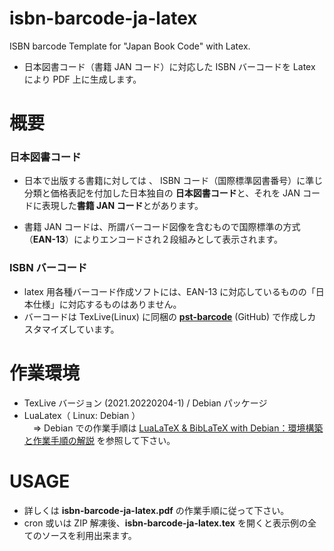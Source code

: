 # isbn-barcode-ja-latex
ISBN barcode Template for "Japan Book Code" with Latex.

- 日本図書コード（書籍 JAN コード）に対応した ISBN バーコードを Latex により PDF 上に生成します。

# 概要

### 日本図書コード
- 日本で出版する書籍に対しては 、 ISBN コード（国際標準図書番号）に準じ分類と価格表記を付加した日本独自の **日本図書コード**と、それを JAN コードに表現した**書籍 JAN コード**とがあります。

- 書籍 JAN コードは、所謂バーコード図像を含むもので国際標準の方式（**EAN-13**）によりエンコードされ２段組みとして表示されます。

### ISBN バーコード
-  latex 用各種バーコード作成ソフトには、EAN-13 に対応しているものの「日本仕様」に対応するものはありません。
- バーコードは TexLive(Linux) に同梱の [**pst-barcode**](https://github.com/bwipp/postscriptbarcode/blob/master/LICENSE) (GitHub) で作成しカスタマイズしています。

# 作業環境
- TexLive バージョン (2021.20220204-1) / Debian パッケージ
- LuaLatex（ Linux: Debian ）  
　⇒ Debian での作業手順は [LuaLaTeX & BibLaTeX with Debian：環境構築と作業手順の解説](https://github.com/ru-museum/isbn-barcode-ja-latex/blob/main/latex-with-debian.pdf) を参照して下さい。

# USAGE

- 詳しくは **isbn-barcode-ja-latex.pdf** の作業手順に従って下さい。 
- cron 或いは ZIP 解凍後、**isbn-barcode-ja-latex.tex** を開くと表示例の全てのソースを利用出来ます。
